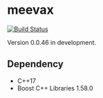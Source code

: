 # meevax

[![Build Status](https://travis-ci.org/yamacir-kit/meevax.svg?branch=master)](https://travis-ci.org/yamacir-kit/meevax)

Version 0.0.46 in development.

## Dependency

- C++17
- Boost C++ Libraries 1.58.0

